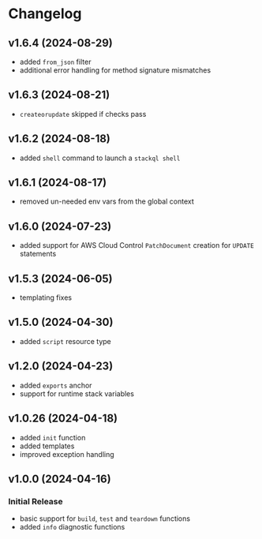 # Changelog

## v1.6.4 (2024-08-29)

 * added `from_json` filter
 * additional error handling for method signature mismatches

## v1.6.3 (2024-08-21)

 * `createorupdate` skipped if checks pass

## v1.6.2 (2024-08-18)

 * added `shell` command to launch a `stackql shell`

## v1.6.1 (2024-08-17)

 * removed un-needed env vars from the global context

## v1.6.0 (2024-07-23)

 * added support for AWS Cloud Control `PatchDocument` creation for `UPDATE` statements

## v1.5.3 (2024-06-05)

 * templating fixes

## v1.5.0 (2024-04-30)

 * added `script` resource type

## v1.2.0 (2024-04-23)

 * added `exports` anchor
 * support for runtime stack variables
 
## v1.0.26 (2024-04-18)

 * added `init` function
 * added templates
 * improved exception handling

## v1.0.0 (2024-04-16)

### Initial Release

 * basic support for `build`, `test` and `teardown` functions
 * added `info` diagnostic functions